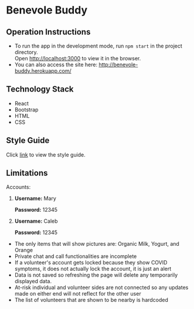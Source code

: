# Benevole Buddy

## Operation Instructions

- To run the app in the development mode, run `npm start` in the project directory.\
  Open [http://localhost:3000](http://localhost:3000) to view it in the browser.
- You can also access the site here: http://benevole-buddy.herokuapp.com/

## Technology Stack
- React
- Bootstrap
- HTML
- CSS

## Style Guide

Click [link](https://company-205442.frontify.com/d/8Pnfq9AaB79x) to view the style guide.

## Limitations
Accounts:
  1. __Username:__ Mary 

     __Password:__ 12345 
      
   
  2. __Username:__ Caleb

     __Password:__ 12345 

- The only items that will show pictures are: Organic Milk, Yogurt, and Orange
- Private chat and call functionalities are incomplete
- If a volunteer's account gets locked because they show COVID symptoms, it does not actually lock the account, it is just an alert
- Data is not saved so refreshing the page will delete any temporarily displayed data. 
- At-risk individual and volunteer sides are not connected so any updates made on either end will not reflect for the other user
- The list of volunteers that are shown to be nearby is hardcoded
